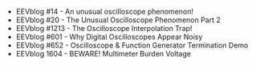 - EEVblog #14 - An unusual oscilloscope phenomenon!
- EEVblog #20 - The Unusual Oscilloscope Phenomenon Part 2
- EEVblog #1213 - The Oscilloscope Interpolation Trap!
- EEVblog #601 - Why Digital Oscilloscopes Appear Noisy
- EEVblog #652 - Oscilloscope & Function Generator Termination Demo
- EEVblog 1604 - BEWARE! Multimeter Burden Voltage
